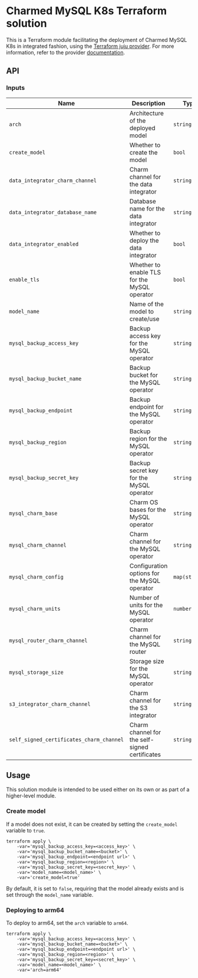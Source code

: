 # Charmed MySQL K8s Terraform solution

This is a Terraform module facilitating the deployment of Charmed MySQL K8s in integrated fashion, using the [Terraform juju provider](https://github.com/juju/terraform-provider-juju/). For more information, refer to the provider [documentation](https://registry.terraform.io/providers/juju/juju/latest/docs).

## API

### Inputs

| Name | Description | Type | Default | Required |
| - | - | - | - | - |
| `arch` | Architecture of the deployed model | `string` | `"amd64"` | no |
| `create_model` | Whether to create the model | `bool` | `false` | no |
| `data_integrator_charm_channel` | Charm channel for the data integrator | `string` | `"latest/stable"` | no |
| `data_integrator_database_name` | Database name for the data integrator | `string` | `""` | yes, if data_integrator is enabled |
| `data_integrator_enabled` | Whether to deploy the data integrator | `bool` | `false` | no |
| `enable_tls` | Whether to enable TLS for the MySQL operator | `bool` | `true` | no |
| `model_name` | Name of the model to create/use | `string` | `null` | yes |
| `mysql_backup_access_key` | Backup access key for the MySQL operator | `string` | `""` | yes |
| `mysql_backup_bucket_name` | Backup bucket for the MySQL operator | `string` | `""` | yes |
| `mysql_backup_endpoint` | Backup endpoint for the MySQL operator | `string` | `""` | yes |
| `mysql_backup_region` | Backup region for the MySQL operator | `string` | `""` | yes |
| `mysql_backup_secret_key` | Backup secret key for the MySQL operator | `string` | `""` | yes |
| `mysql_charm_base` | Charm OS bases for the MySQL operator | `string` | `"ubuntu@22.04"` | no |
| `mysql_charm_channel` | Charm channel for the MySQL operator | `string` | `"8.0/stable"` | no |
| `mysql_charm_config` | Configuration options for the MySQL operator | `map(string)` | `{}` | no |
| `mysql_charm_units` | Number of units for the MySQL operator | `number` | `3` | no |
| `mysql_router_charm_channel` | Charm channel for the MySQL router | `string` | `"8.0/stable"` | no |
| `mysql_storage_size` | Storage size for the MySQL operator | `string` | `"10G"` | no |
| `s3_integrator_charm_channel` | Charm channel for the S3 integrator | `string` | `"latest/stable"` | no |
| `self_signed_certificates_charm_channel` | Charm channel for the self-signed certificates | `string` | `"latest/stable"` | no |


## Usage

This solution module is intended to be used either on its own or as part of a higher-level module. 

### Create model

If a model does not exist, it can be created by setting the `create_model` variable to `true`. 

```shell
terraform apply \
	-var='mysql_backup_access_key=<access_key>' \ 
	-var='mysql_backup_bucket_name=<bucket>' \ 
	-var='mysql_backup_endpoint=<endpoint url>' \ 
	-var='mysql_backup_region=<region>' \
	-var='mysql_backup_secret_key=<secret_key>' \
    -var='model_name=<model_name>' \
    -var='create_model=true'
```

By default, it is set to `false`, requiring that the model already exists and is set through the `model_name` variable.

### Deploying to arm64

To deploy to arm64, set the `arch` variable to `arm64`.

```shell
terraform apply \
	-var='mysql_backup_access_key=<access_key>' \ 
	-var='mysql_backup_bucket_name=<bucket>' \ 
	-var='mysql_backup_endpoint=<endpoint url>' \ 
	-var='mysql_backup_region=<region>' \
	-var='mysql_backup_secret_key=<secret_key>' \
    -var='model_name=<model_name>' \
    -var='arch=arm64'
```
